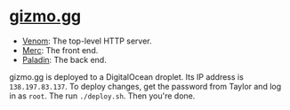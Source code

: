 # [gizmo.gg][]

- [Venom](./venom): The top-level HTTP server.
- [Merc](./merc): The front end.
- [Paladin](./paladin): The back end.

gizmo.gg is deployed to a DigitalOcean droplet. Its IP address is
`138.197.83.137`. To deploy changes, get the password from Taylor and log in as
`root`. The run `./deploy.sh`. Then you're done.

[gizmo.gg]: http://gizmo.gg
